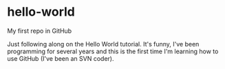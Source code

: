 # hello-world
My first repo in GitHub

Just following along on the Hello World tutorial. It's funny, I've been programming for several years and this is the first time I'm learning how to use GitHub (I've been an SVN coder).
